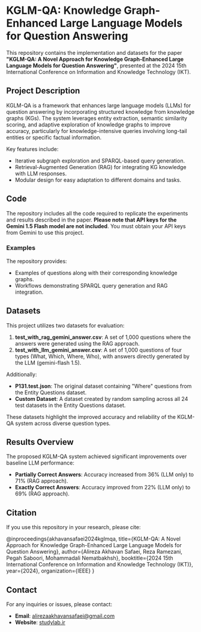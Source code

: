 # KGLM-QA: Knowledge Graph-Enhanced Large Language Models for Question Answering

This repository contains the implementation and datasets for the paper **"KGLM-QA: A Novel Approach for Knowledge Graph-Enhanced Large Language Models for Question Answering"**, presented at the 2024 15th International Conference on Information and Knowledge Technology (IKT).

## Project Description

KGLM-QA is a framework that enhances large language models (LLMs) for question answering by incorporating structured knowledge from knowledge graphs (KGs). The system leverages entity extraction, semantic similarity scoring, and adaptive exploration of knowledge graphs to improve accuracy, particularly for knowledge-intensive queries involving long-tail entities or specific factual information.

Key features include:
- Iterative subgraph exploration and SPARQL-based query generation.
- Retrieval-Augmented Generation (RAG) for integrating KG knowledge with LLM responses.
- Modular design for easy adaptation to different domains and tasks.

## Code

The repository includes all the code required to replicate the experiments and results described in the paper. **Please note that API keys for the Gemini 1.5 Flash model are not included**. You must obtain your API keys from Gemini to use this project.

### Examples
The repository provides:
- Examples of questions along with their corresponding knowledge graphs.
- Workflows demonstrating SPARQL query generation and RAG integration.

## Datasets

This project utilizes two datasets for evaluation:
1. **test_with_rag_gemini_answer.csv**: A set of 1,000 questions where the answers were generated using the RAG approach.
2. **test_with_llm_gemini_answer.csv**: A set of 1,000 questions of four types (What, Which, Where, Who), with answers directly generated by the LLM (gemini-flash 1.5).

Additionally:
- **P131.test.json**: The original dataset containing "Where" questions from the Entity Questions dataset.
- **Custom Dataset**: A dataset created by random sampling across all 24 test datasets in the Entity Questions dataset.

These datasets highlight the improved accuracy and reliability of the KGLM-QA system across diverse question types.



## Results Overview

The proposed KGLM-QA system achieved significant improvements over baseline LLM performance:
- **Partially Correct Answers**: Accuracy increased from 36% (LLM only) to 71% (RAG approach).
- **Exactly Correct Answers**: Accuracy improved from 22% (LLM only) to 69% (RAG approach).

## Citation

If you use this repository in your research, please cite:

@inproceedings{akhavansafaei2024kglmqa, title={KGLM-QA: A Novel Approach for Knowledge Graph-Enhanced Large Language Models for Question Answering}, author={Alireza Akhavan Safaei, Reza Ramezani, Pegah Saboori, Mohammadali Nematbakhsh}, booktitle={2024 15th International Conference on Information and Knowledge Technology (IKT)}, year={2024}, organization={IEEE} }

## Contact

For any inquiries or issues, please contact:
- **Email**: alirezaakhavansafaei@gmail.com
- **Website**: [studylab.ir](http://studylab.ir)
